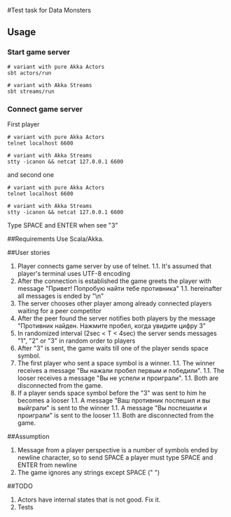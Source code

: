 #Test task for Data Monsters

## Usage
### Start game server
```
# variant with pure Akka Actors
sbt actors/run

# variant with Akka Streams 
sbt streams/run
```
### Connect game server
First player
```
# variant with pure Akka Actors
telnet localhost 6600

# variant with Akka Streams 
stty -icanon && netcat 127.0.0.1 6600
```
and second one
```
# variant with pure Akka Actors
telnet localhost 6600

# variant with Akka Streams 
stty -icanon && netcat 127.0.0.1 6600
```

Type SPACE and ENTER when see "3"


##Requirements
Use Scala/Akka.

##User stories
1. Player connects game server by use of telnet.
1.1. It's assumed that player's terminal uses UTF-8 encoding
1. After the connection is established the game greets the player with message "Привет! Попробую найти тебе противника"
1.1. hereinafter all messages is ended by "\n"
1. The server chooses other player among already connected players waiting for a peer competitor
1. After the peer found the server notifies both players by the message "Противник найден. Нажмите пробел, когда увидите цифру 3"
1. In randomized interval (2sec < T < 4sec) the server sends messages "1", "2" or "3" in random order to players
1. After "3" is sent, the game waits till one of the player sends space symbol.
1. The first player who sent a space symbol is a winner. 
1.1. The winner receives a message "Вы нажали пробел первым и победили".
1.1. The looser receives a message "Вы не успели и проиграли".
1.1. Both are disconnected from the game.
1. If a player sends space symbol before the "3" was sent to him he becomes a looser
1.1. A message "Ваш противник поспешил и вы выйграли" is sent to the winner
1.1. A message "Вы поспешили и проиграли" is sent to the looser
1.1. Both are disconnected from the game.

##Assumption
1. Message from a player perspective is a number of symbols ended by newline character, so to send SPACE a player must type SPACE and ENTER from newline
1. The game ignores any strings except SPACE (" ")

##TODO
1. Actors have internal states that is not good. Fix it.
1. Tests
